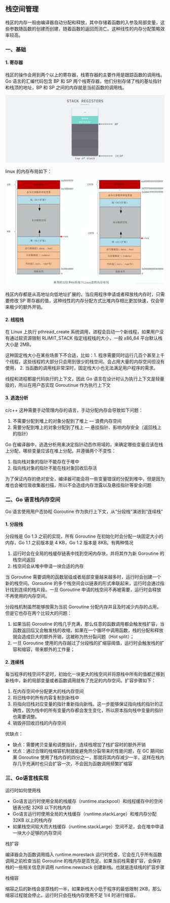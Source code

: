 ## 栈空间管理

栈区的内存一般由编译器自动分配和释放，其中存储着函数的入参及局部变量，这些参数随函数的创建而创建，随着函数的返回而消亡。这种线性的内存分配策略效率较高。

### 一、基础

#### 1. 寄存器

栈区的操作会用到两个以上的寄存器，栈寄存器的主要作用是跟踪函数的调用栈。Go 语言的汇编代码包含 BP 和 SP 两个栈寄存器，他们分别存储了栈的基址指针和栈顶的地址，BP 和 SP 之间的内存就是当前函数的调用栈。

<img src="./image/栈寄存器.png" style="zoom:50%;" />

linux 的内存布局如下：

<img src="./image/linux内存布局.png" style="zoom:50%;" />

栈区内存都是从高地址向低地址扩展的，当应用程序申请或者释放栈内存时，只需要修改 SP 寄存器的值，这种线性的内存分配方式比堆内存相比更加快速，仅会带来极少的额外开销。

#### 2. 线程栈

在 Linux 上执行 pthread_create 系统调用，进程会启动一个新线程，如果用户没有通过软资源限制 RLIMIT_STACK 指定线程栈的大小，一般 x86_64 平台默认栈大小是 2MB。

这种固定栈大小在某些场景下不合适，比如：1. 程序需要同时运行几百个甚至上千个线程，这些线程的大部分只会用到很少的栈空间。会占用大量的内存空间但没有使用， 2. 当函数的调用栈非常深时，固定栈大小也无法满足用户程序的需求。

线程和进程都是代码执行的上下文，因此 Go 语言在设计时认为执行上下文是轻量级的，所以在用户态实现 Goroutinue 作为执行上下文

#### 3. 逃逸分析

c/c++ 这种需要手动管理内存的语言，手动分配内存会导致如下问题：

1. 不需要分配到堆上的对象分配到了堆上 — 浪费内存空间
2. 需要分配到堆上的对象分配到了栈上 — 悬挂指针、影响内存安全（返回栈上的指针）

Go 在编译器中，逃逸分析用来决定指针动态作用域的，来确定哪些变量应该在栈上分配，哪些变量应该在堆上分配。并遵循两个不变性：

1. 指向栈对象的指针不能存在于堆中
2. 指向栈对象的指针不能在栈对象回收后存活

为了保证内存的绝对安全，编译器可能会将一些变量错误的分配到堆中，但是因为堆也会被垃圾收集器扫描，所以不会造成内存泄露以及悬挂指针等安全问题

### 二、Go 语言栈内存空间

Go 语言使用用户态协程 Goroutine 作为执行上下文，从“分段栈”演进到“连续栈”

#### 1. 分段栈

分段栈是 Go 1.3 之前的实现，所有 Goroutine 在初始化时会分配一块固定大小的内存，Go 1.1 之前版本是 4 KB，Go 1.2 版本是 8KB。有两种情况

1. 运行时会在全局的栈缓存链表中找到空闲内存块，并将其作为新 Goroutine 的栈空间返回
2. 栈空间会从堆中申请一块合适的内存

当 Goroutine 需要调用的函数层级或者局部变量越来越多时，运行时会创建一个新的栈空间。Goroutine 的多个栈空间会以链表的形式串联起来，运行时会通过指针找到连续的栈片段。一旦 Goroutine 申请的栈空间不再被需要，运行时会释放不再使用的内存空间。

分段栈机制虽然能够按需为当前 Goroutine 分配内存并且及时减少内存的占用，但是它也存在两个比较大的问题：

1. 如果当前 Goroutine 的栈几乎充满，那么任意的函数调用都会触发栈扩容，当函数返回后又会触发栈的收缩，如果在一个循环中调用函数，栈的分配和释放就会造成巨大的额外开销，这被称为热分裂问题（Hot split）；
2. 一旦 Goroutine 使用的内存越过了分段栈的扩缩容阈值，运行时会触发栈的扩容和缩容，带来额外的工作量；

#### 2. 连续栈

每当程序的栈空间不足时，初始化一块更大的栈空间并将原栈中所有的值都迁移到新栈中，新的局部变量或者函数调用就有了充足的内存空间。扩容步骤如下：

1. 在内存空间中分配更大的栈内存空间
2. 将旧栈中的所有内容复制到新栈中
3. 将指向旧栈对应变量的指针重新指向新栈。这一步能够保证指向栈的指针的正确性，因为栈中的所有变量内存都会发生变化，所以原本指向栈中变量的指针也需要调整。
4. 销毁并回收旧栈的内存空间

优缺点：

- 缺点：需要拷贝变量和调整指针，连续栈增加了栈扩容时的额外开销
- 优点：通过合理的栈缩容机制就能避免热分裂带来的性能问题，在 GC 期间如果 Goroutine 使用了栈内存的四分之一，那就将其内存减少一半，这样在栈内存几乎充满时也只会扩容一次，不会因为函数调用频繁扩缩容

### 三、Go语言栈实现

运行时如何使用栈

- Go语言运行时使用全局的栈缓存（runtime.stackpool）和线程缓存中的空闲链表分配 32KB 以下的栈内存
- Go语言运行时使用全局的大栈缓存（runtime.stackLarge）和堆内存分配 32KB 以上的栈内存
- 如果栈空间较大而大栈缓存（runtime.stackLarge）空间不足，会在堆中申请一块大小足够的内存空间

栈扩容

编译器会为函数调用插入 runtime.morestack 运行时检查，它会在几乎所有函数调用之前检查当前 Goroutine 的栈内存是否充足。如果当前栈需要扩容，会保存栈的一些相关信息并调用 runtime.newstack 创建新栈。也就是连续栈的扩容步骤

栈缩容

缩容之后的新栈会是原栈的一半，如果新栈大小低于程序的最低限制 2KB，那么缩容过程就会停止。运行时只会在栈内存使用不足 1/4 时进行缩容。